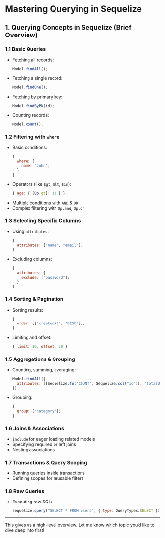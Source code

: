 # Mastering Querying in Sequelize

## **1. Querying Concepts in Sequelize (Brief Overview)**

### **1.1 Basic Queries**

- Fetching all records:
  ```js
  Model.findAll();
  ```
- Fetching a single record:
  ```js
  Model.findOne();
  ```
- Fetching by primary key:
  ```js
  Model.findByPk(id);
  ```
- Counting records:
  ```js
  Model.count();
  ```

### **1.2 Filtering with `where`**

- Basic conditions:
  ```js
  {
    where: {
      name: "John";
    }
  }
  ```
- Operators (like `$gt`, `$lt`, `$in`):
  ```js
  { age: { [Op.gt]: 18 } }
  ```
- Multiple conditions with `AND` & `OR`
- Complex filtering with `Op.and`, `Op.or`

### **1.3 Selecting Specific Columns**

- Using `attributes`:
  ```js
  {
    attributes: ["name", "email"];
  }
  ```
- Excluding columns:
  ```js
  {
    attributes: {
      exclude: ["password"];
    }
  }
  ```

### **1.4 Sorting & Pagination**

- Sorting results:
  ```js
  {
    order: [["createdAt", "DESC"]];
  }
  ```
- Limiting and offset:
  ```js
  { limit: 10, offset: 20 }
  ```

### **1.5 Aggregations & Grouping**

- Counting, summing, averaging:
  ```js
  Model.findAll({
    attributes: [[Sequelize.fn("COUNT", Sequelize.col("id")), "totalUsers"]],
  });
  ```
- Grouping:
  ```js
  {
    group: ["category"];
  }
  ```

### **1.6 Joins & Associations**

- `include` for eager loading related models
- Specifying required or left joins
- Nesting associations

### **1.7 Transactions & Query Scoping**

- Running queries inside transactions
- Defining scopes for reusable filters

### **1.8 Raw Queries**

- Executing raw SQL:
  ```js
  sequelize.query("SELECT * FROM users", { type: QueryTypes.SELECT });
  ```

---

This gives us a high-level overview. Let me know which topic you’d like to dive
deep into first!
